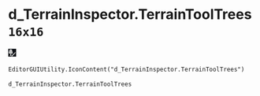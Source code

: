 # d_TerrainInspector.TerrainToolTrees `16x16`
<img src="/img/d_TerrainInspector.TerrainToolTrees.png" width=16 height=16>

``` CSharp
EditorGUIUtility.IconContent("d_TerrainInspector.TerrainToolTrees")
```
```
d_TerrainInspector.TerrainToolTrees
```
